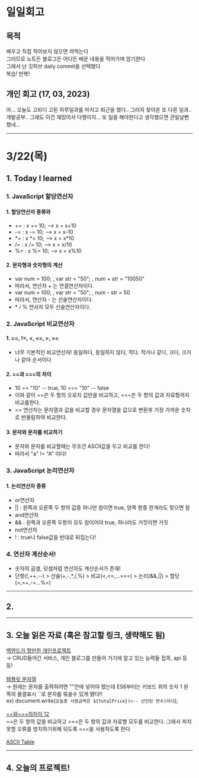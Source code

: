 # 일일회고

## 목적
배우고 직접 적어보지 않으면 까먹는다   
그러므로 노트든 블로그든 어디든 배운 내용을 적어가며 암기한다   
그래서 난 깃허브 daily commit을 선택했다   
복습! 반복!

## 개인 회고 (17, 03, 2023)
아... 오늘도 고되디 고된 하루일과를 마치고 퇴근을 했다.. 
그러자 찾아온 또 다른 일과.. 개발공부.. 
그래도 이건 재밌어서 다행이지... 또 일을 해야한다고 생각했으면 큰일날뻔했네...
- - - -
# 3/22(목)

## 1. Today I learned
###   1. JavaScript 할당연산자
####   1. 할당연산자 종류와 
  * += : x += 10; --> x = x+10
  * -= : x -= 10; --> x = x-10
  * \*= : x \*= 10; --> x = x*10
  * /= : x /= 10; --> x = x/10
  * %= : x %= 10; --> x = x%10
####   2. 문자형과 숫자형의 계산
 * var num = 100; , var str = "50"; , num + str = "10050"
  * 따라서, 연산자 + 는 연결연산자이다.
 * var num = 100; , var str = "50"; , num - str = 50
  * 따라서, 연산자 - 는 산술연산자이다.
  * \* / % 연사자 모두 산술연산자이다.

###   2. JavaScript 비교연산자
####   1. ==, !=, <, <=, >, >=
 * 너무 기본적인 비교연산자! 동일하다, 동일하지 않다, 작다. 작거나 같다, 크다, 크거나 같아 순서이다
####   2. ==과 ===의 차이
 * 10 == "10" -- true, 10 === "10" -- false
 * 이와 같이 ==은 두 항의 오로지 값만을 비교하고, ===은 두 항의 값과 자료형까지 비교를한다.
 * == 연산자는 문자열과 값을 비교할 경우 문자열을 값으로 변환후 가장 가까운 숫자로 반올림하여 비교한다.
####   3. 문자와 문자를 비교하기
 * 문자와 문자를 비교할때는 무조건 ASCII값을 두고 비교를 한다! 
 * 따라서 "a" != "A" 이다! 
###   3. JavaScript 논리연산자
####   1. 논리연산자 종류
 * or연산자
  * || : 왼쪽과 오른쪽 두 항의 값중 하나만 참이면 true, 양쪽 항중 한개라도 맞으면 참
 * and연산자
  * && : 왼쪽과 오른쪽 두항이 모두 참이어야 true, 하나라도 거짓이면 거짓
 * not연산자
  * ! : true나 false값을 반대로 뒤집는다! 
###   4. 연산자 계산순서!
 * 숫자의 곱셈, 덧셈처럼 연산자도 계산순서가 존재!
  * 단항(!,++,--) > 산술(+,-,\*,/,%) > 비교(<,<=,...===) > 논리(&&,||) > 할당(=,=+,-=...%=)
- - - -

## 2. 

- - - -

## 3. 오늘 읽은 자료 (혹은 참고할 링크, 생략해도 됨)
[백엔드가 할만한 개인프로젝트](https://okky.kr/articles/1327529) <br>
→ CRUD들어간 서비스, 개인 블로그를 만들어 거기에 알고 있는 능력들 접목, api 등등!<br><br>
[템플릿 문자열](https://angelplayer.tistory.com/112)<br>
→ 원래는 문자를 출력하려면 ""안에 넣어야 했는데 ES6부터는 키보드 위의 숫자 1 왼쪽의 물결표시 ``로 문자를 묶을수 있게 됐다!!<br>
ex) document.write(`오늘총 사용금액은 ${totalPrice}(<-- 선언된 변수)이다`);<br><br>
[==와===의차이 1](https://velog.io/@filoscoder/-%EC%99%80-%EC%9D%98-%EC%B0%A8%EC%9D%B4-oak1091tes)[2](https://engineer-mole.tistory.com/126)<br>
==은 두 항의 값을 비교하고 ===은 두 항의 값과 자료형 모두를 비교한다. 그래서 피치못할 오류를 방지하기위해 되도록 ===을 사용하도록 한다<br><br>
[ASCII Table](https://www.asciitable.com/)

- - - -

## 4. 오늘의 프로젝트!

